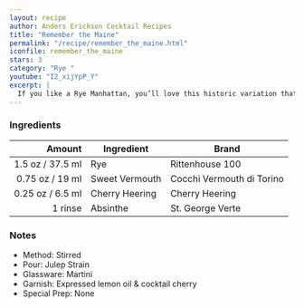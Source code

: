 ```yaml
---
layout: recipe
author: Anders Erickson Cocktail Recipes
title: "Remember the Maine"
permalink: "/recipe/remember_the_maine.html"
iconfile: remember_the_maine
stars: 3
category: "Rye "
youtube: "I2_xijYpP_Y"
excerpt: |
  If you like a Rye Manhattan, you’ll love this historic variation that adds cherry liqueur and a bit of absinthe.
---
```


### Ingredients

|  Amount | Ingredient     | Brand                     |
| ------: | -------------- | ------------------------- |
|  1.5 oz / 37.5 ml | Rye            | Rittenhouse 100           |
| 0.75 oz / 19 ml | Sweet Vermouth | Cocchi Vermouth di Torino |
| 0.25 oz / 6.5 ml | Cherry Heering | Cherry Heering            |
| 1 rinse | Absinthe       | St. George Verte          |

### Notes

- Method: Stirred
- Pour: Julep Strain
- Glassware: Martini
- Garnish: Expressed lemon oil & cocktail cherry
- Special Prep: None
